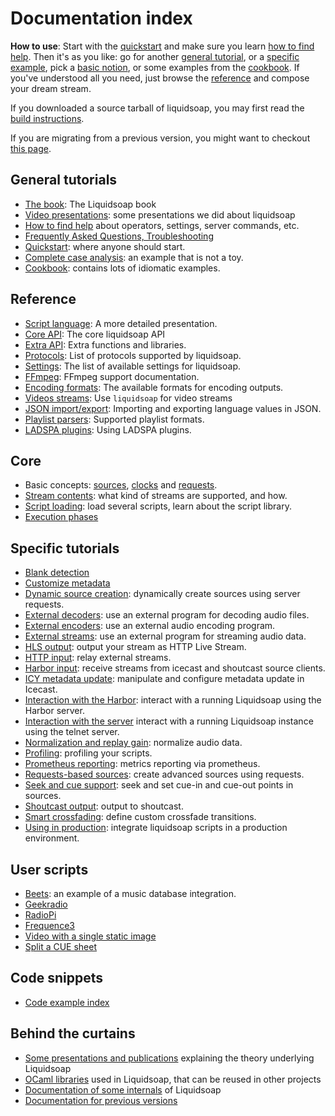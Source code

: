 # Documentation index

**How to use**: Start with the [quickstart](quick_start.html) and make sure you
learn [how to find help](help.html). Then it's as you like: go for another
[general tutorial](#general), or a [specific example](#specific), pick a [basic
notion](#core), or some examples from the [cookbook](cookbook.html). If you've
understood all you need, just browse the [reference](reference.html) and compose
your dream stream.

If you downloaded a source tarball of liquidsoap, you may first read the
[build instructions](build.html).

If you are migrating from a previous version, you might want to checkout
[this page](migrating.html).

## General tutorials

- [The book](bool.html): The Liquidsoap book
- [Video presentations](presentations.html): some presentations we did about liquidsoap
- [How to find help](help.html) about operators, settings, server commands, etc.
- [Frequently Asked Questions, Troubleshooting](faq.html)
- [Quickstart](quick_start.html): where anyone should start.
- [Complete case analysis](complete_case.html): an example that is not a toy.
- [Cookbook](cookbook.html): contains lots of idiomatic examples.

## Reference

- [Script language](language.html): A more detailed presentation.
- [Core API](reference.html): The core liquidsoap API
- [Extra API](reference-extra.html): Extra functions and libraries.
- [Protocols](protocols.html): List of protocols supported by liquidsoap.
- [Settings](settings.html): The list of available settings for liquidsoap.
- [FFmpeg](ffmpeg.html): FFmpeg support documentation.
- [Encoding formats](encoding_formats.html): The available formats for encoding outputs.
- [Videos streams](video.html): Use `liquidsoap` for video streams
- [JSON import/export](json.html): Importing and exporting language values in JSON.
- [Playlist parsers](playlist_parsers.html): Supported playlist formats.
- [LADSPA plugins](ladspa.html): Using LADSPA plugins.

## Core

- Basic concepts: [sources](sources.html), [clocks](clocks.html) and [requests](requests.html).
- [Stream contents](stream_content.html): what kind of streams are supported, and how.
- [Script loading](script_loading.html): load several scripts, learn about the script library.
- [Execution phases](phases.html)

## Specific tutorials

- [Blank detection](blank.html)
- [Customize metadata](metadata.html)
- [Dynamic source creation](dynamic_sources.html): dynamically create sources using server requests.
- [External decoders](external_decoders.html): use an external program for decoding audio files.
- [External encoders](external_encoders.html): use an external audio encoding program.
- [External streams](external_streams.html): use an external program for streaming audio data.
- [HLS output](hls_output.html): output your stream as HTTP Live Stream.
- [HTTP input](http_input.html): relay external streams.
- [Harbor input](harbor.html): receive streams from icecast and shoutcast source clients.
- [ICY metadata update](icy_metadata.html): manipulate and configure metadata update in Icecast.
- [Interaction with the Harbor](harbor_http.html): interact with a running Liquidsoap using the Harbor server.
- [Interaction with the server](server.html) interact with a running Liquidsoap instance using the telnet server.
- [Normalization and replay gain](replay_gain.html): normalize audio data.
- [Profiling](profiling.html): profiling your scripts.
- [Prometheus reporting](prometheus.html): metrics reporting via prometheus.
- [Requests-based sources](request_sources.html): create advanced sources using requests.
- [Seek and cue support](seek.html): seek and set cue-in and cue-out points in sources.
- [Shoutcast output](shoutcast.html): output to shoutcast.
- [Smart crossfading](smartcrossfade.html): define custom crossfade transitions.
- [Using in production](in_production.html): integrate liquidsoap scripts in a production environment.

## User scripts

- [Beets](beets.html): an example of a music database integration.
- [Geekradio](geekradio.html)
- [RadioPi](radiopi.html)
- [Frequence3](frequence3.html)
- [Video with a single static image](video-static.html)
- [Split a CUE sheet](split-cue.html)

## Code snippets

- [Code example index](scripts/index.html)

## Behind the curtains

- [Some presentations and publications](../publications.html) explaining the theory underlying Liquidsoap
- [OCaml libraries](../modules.html) used in Liquidsoap, that can be reused in other projects
- [Documentation of some internals](../modules/liquidsoap/index.html) of Liquidsoap
- [Documentation for previous versions](../previously.html)
